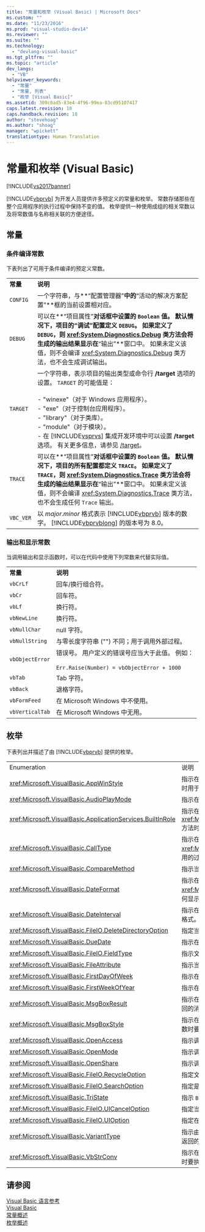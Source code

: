 ```yaml
---
title: "常量和枚举 (Visual Basic) | Microsoft Docs"
ms.custom: ""
ms.date: "11/23/2016"
ms.prod: "visual-studio-dev14"
ms.reviewer: ""
ms.suite: ""
ms.technology: 
  - "devlang-visual-basic"
ms.tgt_pltfrm: ""
ms.topic: "article"
dev_langs: 
  - "VB"
helpviewer_keywords: 
  - "常量"
  - "常量, 列表"
  - "枚举 [Visual Basic]"
ms.assetid: 309c0ad5-83e4-4f96-99ea-83cd95107417
caps.latest.revision: 18
caps.handback.revision: 18
author: "stevehoag"
ms.author: "shoag"
manager: "wpickett"
translationtype: Human Translation
---
```

# 常量和枚举 (Visual Basic)
[!INCLUDE[vs2017banner](../../csharp/includes/vs2017banner.md)]

[!INCLUDE[vbprvb](../../csharp/programming-guide/concepts/linq/includes/vbprvb_md.md)] 为开发人员提供许多预定义的常量和枚举。  常数存储那些在整个应用程序的执行过程中保持不变的值。  枚举提供一种使用成组的相关常数以及将常数值与名称相关联的方便途径。  
  
## 常量  
  
### 条件编译常数  
 下表列出了可用于条件编译的预定义常数。  
  
|||  
|-|-|  
|**常量**|**说明**|  
|`CONFIG`|一个字符串，与**“配置管理器”**中的**“活动的解决方案配置”**框的当前设置相对应。|  
|`DEBUG`|可以在**“项目属性”**对话框中设置的 `Boolean` 值。  默认情况下，项目的“调试”配置定义 `DEBUG`。  如果定义了 `DEBUG`，则 <xref:System.Diagnostics.Debug> 类方法会将生成的输出结果显示在**“输出”**窗口中。  如果未定义该值，则不会编译 <xref:System.Diagnostics.Debug> 类方法，也不会生成调试输出。|  
|`TARGET`|一个字符串，表示项目的输出类型或命令行 **\/target** 选项的设置。  `TARGET` 的可能值是：<br /><br /> -   "winexe"（对于 Windows 应用程序）。<br />-   "exe"（对于控制台应用程序）。<br />-   "library"（对于类库）。<br />-   "module"（对于模块）。<br />-   在 [!INCLUDE[vsprvs](../../csharp/includes/vsprvs_md.md)] 集成开发环境中可以设置 **\/target** 选项。  有关更多信息，请参见 [\/target](../../visual-basic/reference/command-line-compiler/target.md)。|  
|`TRACE`|可以在**“项目属性”**对话框中设置的 `Boolean` 值。  默认情况下，项目的所有配置都定义 `TRACE`。  如果定义了 `TRACE`，则 <xref:System.Diagnostics.Trace> 类方法会将生成的输出结果显示在**“输出”**窗口中。  如果未定义该值，则不会编译 <xref:System.Diagnostics.Trace> 类方法，也不会生成任何 `Trace` 输出。|  
|`VBC_VER`|以 *major*.*minor* 格式表示 [!INCLUDE[vbprvb](../../csharp/programming-guide/concepts/linq/includes/vbprvb_md.md)] 版本的数字。  [!INCLUDE[vbprvblong](../../visual-basic/developing-apps/customizing-extending-my/includes/vbprvblong_md.md)] 的版本号为 8.0。|  
  
### 输出和显示常数  
 当调用输出和显示函数时，可以在代码中使用下列常数来代替实际值。  
  
|||  
|-|-|  
|**常量**|**说明**|  
|`vbCrLf`|回车\/换行组合符。|  
|`vbCr`|回车符。|  
|`vbLf`|换行符。|  
|`vbNewLine`|换行符。|  
|`vbNullChar`|null 字符。|  
|`vbNullString`|与零长度字符串 \(""\) 不同；用于调用外部过程。|  
|`vbObjectError`|错误号。  用户定义的错误号应当大于此值。  例如：<br /><br /> `Err.Raise(Number) = vbObjectError + 1000`|  
|`vbTab`|Tab 字符。|  
|`vbBack`|退格字符。|  
|`vbFormFeed`|在 Microsoft Windows 中不使用。|  
|`vbVerticalTab`|在 Microsoft Windows 中无用。|  
  
## 枚举  
 下表列出并描述了由 [!INCLUDE[vbprvb](../../csharp/programming-guide/concepts/linq/includes/vbprvb_md.md)] 提供的枚举。  
  
|||  
|-|-|  
|Enumeration|说明|  
|<xref:Microsoft.VisualBasic.AppWinStyle>|指示在调用 <xref:Microsoft.VisualBasic.Interaction.Shell%2A> 函数时用于被调用程序的窗口样式。|  
|<xref:Microsoft.VisualBasic.AudioPlayMode>|指示在调用音频方法时如何播放声音。|  
|<xref:Microsoft.VisualBasic.ApplicationServices.BuiltInRole>|指示在调用 <xref:Microsoft.VisualBasic.ApplicationServices.User.IsInRole%2A> 方法时检查的角色类型。|  
|<xref:Microsoft.VisualBasic.CallType>|指示在调用 <xref:Microsoft.VisualBasic.Interaction.CallByName%2A> 函数时调用的过程类型。|  
|<xref:Microsoft.VisualBasic.CompareMethod>|指示当调用比较函数时如何比较字符串。|  
|<xref:Microsoft.VisualBasic.DateFormat>|指示在调用 <xref:Microsoft.VisualBasic.Strings.FormatDateTime%2A> 函数时如何显示日期。|  
|<xref:Microsoft.VisualBasic.DateInterval>|指示在调用与日期相关的函数时如何确定日期间隔和设置日期间隔的格式。|  
|<xref:Microsoft.VisualBasic.FileIO.DeleteDirectoryOption>|指定当要删除的目录中含有文件或目录时应采取的操作。|  
|<xref:Microsoft.VisualBasic.DueDate>|指示在调用财务方法时付款何时到期。|  
|<xref:Microsoft.VisualBasic.FileIO.FieldType>|指示文本字段是分隔的还是固定宽度的。|  
|<xref:Microsoft.VisualBasic.FileAttribute>|指示当调用文件访问函数时要使用的文件特性。|  
|<xref:Microsoft.VisualBasic.FirstDayOfWeek>|指示在调用与日期相关的函数时使用的每周的第一天。|  
|<xref:Microsoft.VisualBasic.FirstWeekOfYear>|指示在调用与日期相关的函数时使用的每年的第一周。|  
|<xref:Microsoft.VisualBasic.MsgBoxResult>|指示在 <xref:Microsoft.VisualBasic.Interaction.MsgBox%2A> 函数返回的消息框上所按的按钮。|  
|<xref:Microsoft.VisualBasic.MsgBoxStyle>|指示在调用 <xref:Microsoft.VisualBasic.Interaction.MsgBox%2A> 函数时要显示的按钮。|  
|<xref:Microsoft.VisualBasic.OpenAccess>|指示调用文件访问函数时如何打开文件。|  
|<xref:Microsoft.VisualBasic.OpenMode>|指示调用文件访问函数时如何打开文件。|  
|<xref:Microsoft.VisualBasic.OpenShare>|指示调用文件访问函数时如何打开文件。|  
|<xref:Microsoft.VisualBasic.FileIO.RecycleOption>|指定文件是应永久删除还是放入“回收站”中。|  
|<xref:Microsoft.VisualBasic.FileIO.SearchOption>|指定是搜索所有目录还是仅搜索顶级目录。|  
|<xref:Microsoft.VisualBasic.TriState>|指示 `Boolean` 值或在调用数字格式的函数时是否应使用默认值。|  
|<xref:Microsoft.VisualBasic.FileIO.UICancelOption>|指定当用户在操作中单击**“取消”**时应采取的操作。|  
|<xref:Microsoft.VisualBasic.FileIO.UIOption>|指定在复制、删除或移动文件或目录时是否显示进度对话框。|  
|<xref:Microsoft.VisualBasic.VariantType>|指示由 <xref:Microsoft.VisualBasic.Information.VarType%2A> 函数返回的变量对象的类型。|  
|<xref:Microsoft.VisualBasic.VbStrConv>|指示在调用 <xref:Microsoft.VisualBasic.Strings.StrConv%2A> 函数时要执行哪种类型的转换。|  
  
## 请参阅  
 [Visual Basic 语言参考](../../visual-basic/language-reference/index.md)   
 [Visual Basic](../../visual-basic/index.md)   
 [常量概述](../../visual-basic/programming-guide/language-features/constants-enums/constants-overview.md)   
 [枚举概述](../../visual-basic/programming-guide/language-features/constants-enums/enumerations-overview.md)